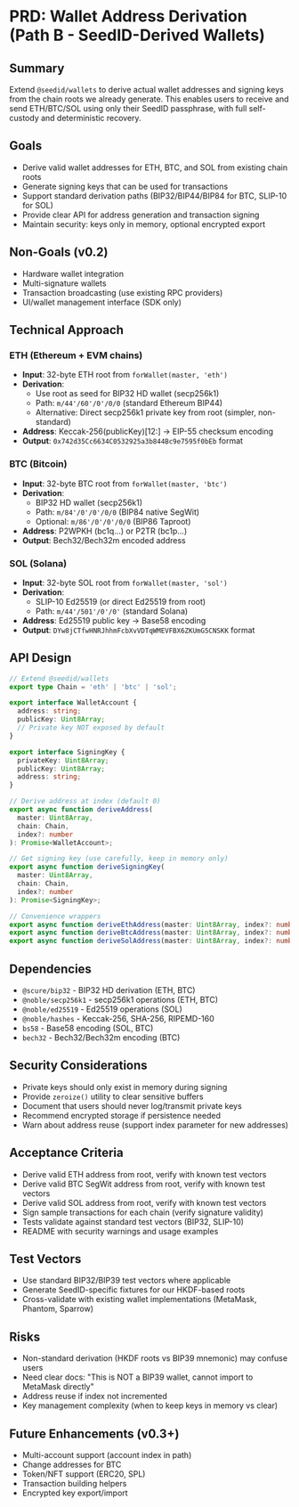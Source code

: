 # PRD: Wallet Address Derivation (Path B - SeedID-Derived Wallets)

## Summary
Extend `@seedid/wallets` to derive actual wallet addresses and signing keys from the chain roots we already generate. This enables users to receive and send ETH/BTC/SOL using only their SeedID passphrase, with full self-custody and deterministic recovery.

## Goals
- Derive valid wallet addresses for ETH, BTC, and SOL from existing chain roots
- Generate signing keys that can be used for transactions
- Support standard derivation paths (BIP32/BIP44/BIP84 for BTC, SLIP-10 for SOL)
- Provide clear API for address generation and transaction signing
- Maintain security: keys only in memory, optional encrypted export

## Non-Goals (v0.2)
- Hardware wallet integration
- Multi-signature wallets
- Transaction broadcasting (use existing RPC providers)
- UI/wallet management interface (SDK only)

## Technical Approach

### ETH (Ethereum + EVM chains)
- **Input**: 32-byte ETH root from `forWallet(master, 'eth')`
- **Derivation**: 
  - Use root as seed for BIP32 HD wallet (secp256k1)
  - Path: `m/44'/60'/0'/0/0` (standard Ethereum BIP44)
  - Alternative: Direct secp256k1 private key from root (simpler, non-standard)
- **Address**: Keccak-256(publicKey)[12:] → EIP-55 checksum encoding
- **Output**: `0x742d35Cc6634C0532925a3b844Bc9e7595f0bEb` format

### BTC (Bitcoin)
- **Input**: 32-byte BTC root from `forWallet(master, 'btc')`
- **Derivation**:
  - BIP32 HD wallet (secp256k1)
  - Path: `m/84'/0'/0'/0/0` (BIP84 native SegWit)
  - Optional: `m/86'/0'/0'/0/0` (BIP86 Taproot)
- **Address**: P2WPKH (bc1q...) or P2TR (bc1p...)
- **Output**: Bech32/Bech32m encoded address

### SOL (Solana)
- **Input**: 32-byte SOL root from `forWallet(master, 'sol')`
- **Derivation**:
  - SLIP-10 Ed25519 (or direct Ed25519 from root)
  - Path: `m/44'/501'/0'/0'` (standard Solana)
- **Address**: Ed25519 public key → Base58 encoding
- **Output**: `DYw8jCTfwHNRJhhmFcbXvVDTqWMEVFBX6ZKUmG5CNSKK` format

## API Design

```typescript
// Extend @seedid/wallets
export type Chain = 'eth' | 'btc' | 'sol';

export interface WalletAccount {
  address: string;
  publicKey: Uint8Array;
  // Private key NOT exposed by default
}

export interface SigningKey {
  privateKey: Uint8Array;
  publicKey: Uint8Array;
  address: string;
}

// Derive address at index (default 0)
export async function deriveAddress(
  master: Uint8Array,
  chain: Chain,
  index?: number
): Promise<WalletAccount>;

// Get signing key (use carefully, keep in memory only)
export async function deriveSigningKey(
  master: Uint8Array,
  chain: Chain,
  index?: number
): Promise<SigningKey>;

// Convenience wrappers
export async function deriveEthAddress(master: Uint8Array, index?: number): Promise<WalletAccount>;
export async function deriveBtcAddress(master: Uint8Array, index?: number): Promise<WalletAccount>;
export async function deriveSolAddress(master: Uint8Array, index?: number): Promise<WalletAccount>;
```

## Dependencies
- `@scure/bip32` - BIP32 HD derivation (ETH, BTC)
- `@noble/secp256k1` - secp256k1 operations (ETH, BTC)
- `@noble/ed25519` - Ed25519 operations (SOL)
- `@noble/hashes` - Keccak-256, SHA-256, RIPEMD-160
- `bs58` - Base58 encoding (SOL, BTC)
- `bech32` - Bech32/Bech32m encoding (BTC)

## Security Considerations
- Private keys should only exist in memory during signing
- Provide `zeroize()` utility to clear sensitive buffers
- Document that users should never log/transmit private keys
- Recommend encrypted storage if persistence needed
- Warn about address reuse (support index parameter for new addresses)

## Acceptance Criteria
- Derive valid ETH address from root, verify with known test vectors
- Derive valid BTC SegWit address from root, verify with known test vectors
- Derive valid SOL address from root, verify with known test vectors
- Sign sample transactions for each chain (verify signature validity)
- Tests validate against standard test vectors (BIP32, SLIP-10)
- README with security warnings and usage examples

## Test Vectors
- Use standard BIP32/BIP39 test vectors where applicable
- Generate SeedID-specific fixtures for our HKDF-based roots
- Cross-validate with existing wallet implementations (MetaMask, Phantom, Sparrow)

## Risks
- Non-standard derivation (HKDF roots vs BIP39 mnemonic) may confuse users
- Need clear docs: "This is NOT a BIP39 wallet, cannot import to MetaMask directly"
- Address reuse if index not incremented
- Key management complexity (when to keep keys in memory vs clear)

## Future Enhancements (v0.3+)
- Multi-account support (account index in path)
- Change addresses for BTC
- Token/NFT support (ERC20, SPL)
- Transaction building helpers
- Encrypted key export/import
